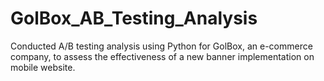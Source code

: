 # GolBox_AB_Testing_Analysis
Conducted A/B testing analysis using Python for GolBox, an e-commerce company, to assess the effectiveness of a new banner implementation on mobile website.
